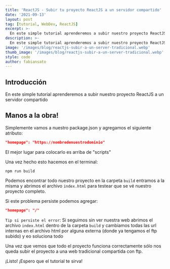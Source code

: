 ```yaml
---
title: 'ReactJS - Subir tu proyecto ReactJS a un servidor compartido'
date: '2021-09-13'
layout: post
tag: [tutorial, WebDev, ReactJS]
excerpt: >-
  En este simple tutorial aprenderemos a subir nuestro proyecto ReactJS a un servidor compartido
description: >-
  En este simple tutorial aprenderemos a subir nuestro proyecto ReactJS a un servidor compartido
image: '/images/blog/reactjs-subir-a-un-server-tradicional.webp'
thumb_image: '/images/blog/reactjs-subir-a-un-server-tradicional.webp'
style: code
author: fabiansato
---
```


## Introducción
En este simple tutorial aprenderemos a subir nuestro proyecto ReactJS a un servidor compartido

## Manos a la obra!
Simplemente vamos a nuestro package.json y agregamos el siguiente atributo:

```json
"homepage": "https://nombredenuestrodominio"
```


El mejor lugar para colocarlo es arriba de "scripts"


Una vez hecho esto hacemos en el terminal:

```console
npm run build
```

Podemos encontrar todo nuestro proyecto en la carpeta `build` entramos a la misma y abrimos el archivo `index.html` para testear que se vé nuestro proyecto completo.

Si este problema persiste podemos agregar:

```json
"homepage": "/"
```



`Tip si persiste el error`: Si seguimos sin ver nuestra web abrimos el archivo `index.html` dentro de la carpeta `build` y cambiamos todas las url internas en el archivo html por alguna externa (donde ya tengamos el ftp subido) y eo soluciona todo

Una vez que vemos que todo el proyecto funciona correctamente sólo nos queda subir el proyecto a una web tradicional compartida con ftp.

¡Listo!
¡Espero que el tutorial te sirva!
